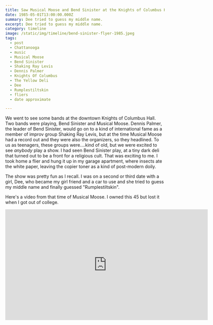 ```yaml
---
title: Saw Musical Moose and Bend Sinister at the Knights of Columbus Hall.
date: 1985-05-01T13:00:00.000Z
summary: Dee tried to guess my middle name.
excerpt: Dee tried to guess my middle name.
category: timeline
image: /static/img/timeline/bend-sinister-flyer-1985.jpeg
tags:
  - post
  - Chattanooga
  - music
  - Musical Moose
  - Bend Sinister
  - Shaking Ray Levis
  - Dennis Palmer
  - Knights Of Columbus
  - The Yellow Deli
  - Dee
  - Rumplestiltskin
  - fliers
  - date approximate

---
```


We went to see some bands at the downtown Knights of Columbus Hall. Two bands were playing, Bend Sinister and Musical Moose. Dennis Palmer, the leader of Bend Sinister, would go on to a kind of international fame as a member of improv group Shaking Ray Levis, but at the time Musical Moose had a record out and they were also the organizers, so they headlined. To us as teenagers, these groups were....kind of old, but we were excited to see _anybody_ play a show. I had seen Bend Sinister play, at a tiny dark deli that turned out to be a front for a religious cult. That was exciting to me. I took home a flier and hung it up in my garage apartment, where insects ate the white paper, leaving the copier toner as a kind of post-modern doily.

The show was pretty fun as I recall. I was on a second or third date with a girl, Dee, who became my girl friend and a car to use and she tried to guess my middle name and finally guessed "Rumplestiltskin".

Here's a video from that time of Musical Moose. I owned this 45 but lost it when I got out of college.

<iframe width="640" height="350" src="https://www.youtube.com/embed/CayP3_ucE10" title="YouTube video player" frameborder="0" allow="accelerometer; autoplay; clipboard-write; encrypted-media; gyroscope; picture-in-picture" allowfullscreen></iframe>